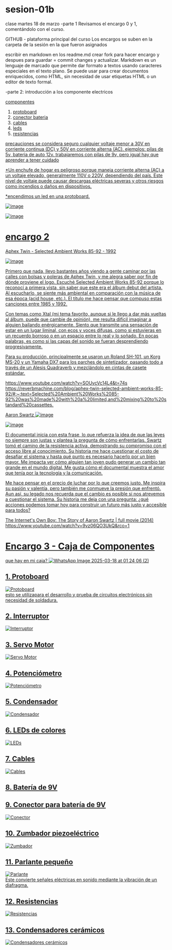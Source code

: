 # sesion-01b
clase martes 18 de marzo
-parte 1
Revisamos el encargo 0 y 1, comentándolo con el curso.

GITHUB - plataforma principal del curso
Los encargos se suben en la carpeta de la sesión en la que fueron asignados

escribir en markdown en los readme.md 
crear fork para hacer encargo y despues para guardar = commit changes y actualizar.
Markdown es un lenguaje de marcado que permite dar formato a textos usando caracteres especiales en el texto plano. Se puede usar para crear documentos enriquecidos, como HTML, sin necesidad de usar etiquetas HTML o un editor de texto formal. 

-parte 2: introducción a los componente electricos

 <u> componentes <u>
 1. protoboard
 2. conector bateria
 3. cables
 4. leds
 5. resistencias

 <u> precauciones <u>
se considera seguro cualquier voltaje menor a 30V en corriente continua (DC) y 50V en corriente alterna (AC).
ejemplos: pilas de 5v, bateria de auto 12v.
trabajaremos con pilas de 9v, pero igual hay que aprender a tener cuidado

*Un enchufe de hogar es peligroso porque maneja corriente alterna (AC) a un voltaje elevado, generalmente 110V o 220V, dependiendo del país. Este nivel de voltaje puede causar descargas eléctricas severas y otros riesgos como incendios o daños en dispositivos.
  
*encendimos un led en una protoboard.

![image](https://github.com/user-attachments/assets/2b3489bf-cfa4-4039-80f3-d77a0d4810e3)

![image](https://github.com/user-attachments/assets/dacb1224-a22b-45f8-ba01-5d4c62188c98)




# encargo 2
Aphex Twin - Selected Ambient Works 85-92 - 1992

![image](https://github.com/user-attachments/assets/d84bfd95-e67f-44e1-ab83-95ef0723c9e4)

Primero que nada, llevo bastantes años viendo a gente caminar por las calles con bolsas y poleras de Aphex Twin, y me alegra saber por fin de dónde proviene el logo. Escuché Selected Ambient Works 85-92 porque lo reconocí a primera vista, sin saber que este era el álbum debut del artista. Al escucharlo, se siente más ambiental en comparación con la música de esa época (acid house, etc.). El título me hace pensar que compuso estas canciones entre 1985 y 1992.

Con temas como Xtal (mi tema favorito, aunque si le llego a dar más vueltas al álbum, puede que cambie de opinión), me resulta difícil imaginar a alguien bailando enérgicamente. Siento que transmite una sensación de estar en un lugar liminal, con ecos y voces difusas, como si estuvieras en un recuerdo borroso o en un espacio entre lo real y lo soñado. En pocas palabras, es como si las capas del sonido se fueran desprendiendo progresivamente.

Para su producción, principalmente se usaron un Roland SH-101, un Korg MS-20 y un Yamaha DX7 para los parches de sintetizador, pasando todo a través de un Alesis Quadraverb y mezclándolo en cintas de casete estándar.

https://www.youtube.com/watch?v=SOUvcVc14L4&t=74s
https://reverbmachine.com/blog/aphex-twin-selected-ambient-works-85-92/#:~:text=Selected%20Ambient%20Works%2085-92%20was%20made%20with%20a%20limited,and%20mixing%20to%20standard%20cassettes.

Aaron Swartz 
![image](https://github.com/user-attachments/assets/791fbdd4-62fd-4578-b9d9-222d4c1ea8e6)

![image](https://github.com/user-attachments/assets/a3e71b2e-54d6-401f-a124-a685d071c0a0)

El documental inicia con esta frase, lo que refuerza la idea de que las leyes no siempre son justas y plantea la pregunta de cómo enfrentarlas. Swartz tomó el camino de la resistencia activa, demostrando su compromiso con el acceso libre al conocimiento. Su historia me hace cuestionar el costo de desafiar el sistema y hasta qué punto es necesario hacerlo por un bien mayor. Me impacta ver cómo alguien tan joven pudo generar un cambio tan grande en el mundo digital. Me gusta cómo el documental muestra el amor que tenía por la tecnología y la comunicación.

Me hace pensar en el precio de luchar por lo que creemos justo. Me inspira su pasión y valentía, pero también me conmueve la presión que enfrentó. Aun así, su legado nos recuerda que el cambio es posible si nos atrevemos a cuestionar el sistema. Su historia me deja con una pregunta: ¿qué acciones podemos tomar hoy para construir un futuro más justo y accesible para todos?

The Internet's Own Boy: The Story of Aaron Swartz | full movie (2014)
https://www.youtube.com/watch?v=9vz06QO3UkQ&rco=1

# Encargo 3 - Caja de Componentes  
que hay en mi caja?
![WhatsApp Image 2025-03-18 at 01 24 06 (2)](https://github.com/user-attachments/assets/8cbc4e9b-8a35-4323-a7c6-1eaf2293a7e8)

## 1. Protoboard  
![Protoboard](https://github.com/user-attachments/assets/234d9389-db1c-4477-b273-381cf9a415a7)  
esto se utilizapara el desarrollo y prueba de circuitos electrónicos sin necesidad de soldadura. 

## 2. Interruptor  
![Interruptor](https://github.com/user-attachments/assets/404c0ebd-f10c-40b9-9e5e-15d9ac9a3790)  

## 3. Servo Motor  
![Servo Motor](https://github.com/user-attachments/assets/6002e6c8-c161-4887-9fda-a310cebb05d4)  

## 4. Potenciómetro  
![Potenciómetro](https://encrypted-tbn0.gstatic.com/images?q=tbn:ANd9GcT6r3gH8hlEdn_uQ2of9tFCzHKd0v1jgJCUJQ&s)  

## 5. Condensador  
![Condensador](https://github.com/user-attachments/assets/b61f237d-52ba-4a6d-9daf-791f56976a0f)  

## 6. LEDs de colores  
![LEDs](https://github.com/user-attachments/assets/83f6ae87-5c0b-4feb-865d-c99962908ea4)  

## 7. Cables  
![Cables](https://github.com/user-attachments/assets/3cb4ea46-7c85-455a-b6e1-be011ac61c85)  

## 8. Batería de 9V  

## 9. Conector para batería de 9V  
![Conector](https://github.com/user-attachments/assets/276b44c4-b6ff-4689-a8f8-6f019b76536e)  

## 10. Zumbador piezoeléctrico  
![Zumbador](https://github.com/user-attachments/assets/d18caedf-89a1-4d26-a59f-441ffb2aae5d)  

## 11. Parlante pequeño  
![Parlante](https://github.com/user-attachments/assets/cb008a72-7478-417b-af87-9d9190dec02d)  
Este convierte señales eléctricas en sonido mediante la vibración de un diafragma.
## 12. Resistencias  
![Resistencias](https://github.com/user-attachments/assets/87cdaf55-7bb5-4237-83ec-809d0b9c27aa)  

## 13. Condensadores cerámicos  
![Condensadores cerámicos](https://github.com/user-attachments/assets/cb421f52-3e64-4ead-90da-e5d05ebaf228)  















